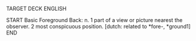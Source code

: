 TARGET DECK
ENGLISH

START
Basic
Foreground
Back: n. 1 part of a view or picture nearest the observer. 2 most conspicuous position. [dutch: related to *fore-, *ground1]
END
